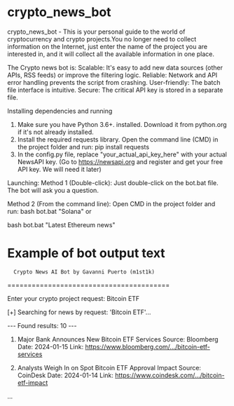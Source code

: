 # crypto_news_bot
crypto_news_bot - This is your personal guide to the world of cryptocurrency and crypto projects.You no longer need to collect information on the Internet, just enter the name of the project you are interested in, and it will collect all the available information in one place.

The Crypto news bot is:
Scalable: It's easy to add new data sources (other APIs, RSS feeds) or improve the filtering logic. 
Reliable: Network and API error handling prevents the script from crashing.
User-friendly: The batch file interface is intuitive. 
Secure: The critical API key is stored in a separate file.

Installing dependencies and running

1. Make sure you have Python 3.6+. installed. Download it from python.org if it's not already installed.
2. Install the required requests library. Open the command line (CMD) in the project folder and run:
pip install requests
3. In the config.py file, replace "your_actual_api_key_here" with your actual NewsAPI key. (Go to https://newsapi.org and register and get your free API key. We will need it later)


Launching:
Method 1 (Double-click): Just double-click on the bot.bat file. The bot will ask you a question.

Method 2 (From the command line): Open CMD in the project folder and run:
bash
bot.bat "Solana"
or

bash
bot.bat "Latest Ethereum news"




Example of bot output
text
========================================
      Crypto News AI Bot by Gavanni Puerto (m1st1k)
========================================

Enter your crypto project request: Bitcoin ETF

[+] Searching for news by request: 'Bitcoin ETF'...

--- Found results: 10 ---

1. Major Bank Announces New Bitcoin ETF Services
 Source: Bloomberg
 Date: 2024-01-15
 Link: https://www.bloomberg.com/.../bitcoin-etf-services

2. Analysts Weigh In on Spot Bitcoin ETF Approval Impact
 Source: CoinDesk
 Date: 2024-01-14
 Link: https://www.coindesk.com/.../bitcoin-etf-impact

...
